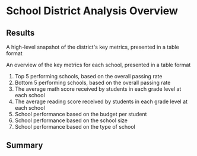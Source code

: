 # School District Analysis Overview


## Results

A high-level snapshot of the district's key metrics, presented in a table format

An overview of the key metrics for each school, presented in a table format

1. Top 5 performing schools, based on the overall passing rate
2. Bottom 5 performing schools, based on the overall passing rate
3. The average math score received by students in each grade level at each school
4. The average reading score received by students in each grade level at each school
5. School performance based on the budget per student
6. School performance based on the school size
7. School performance based on the type of school



## Summary
